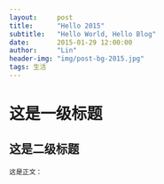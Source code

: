 ```yaml
---
layout:     post
title:      "Hello 2015"
subtitle:   "Hello World, Hello Blog"
date:       2015-01-29 12:00:00
author:     "Lin"
header-img: "img/post-bg-2015.jpg"
tags: 生活
---
```






这是一级标题
===========
这是二级标题
------------
	这是正文：